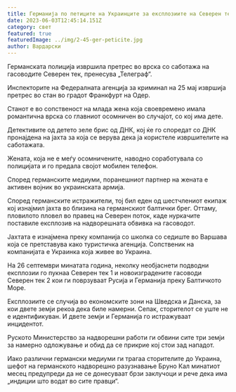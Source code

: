 ```yaml
---
title: Германија по петиците на Украинците за експлозиите на Северен тек
date: 2023-06-03T12:45:14.151Z
category: свет
featured: true
featuredImage: ../img/2-45-ger-peticite.jpg
author: Вардарски
---
```

Германската полиција извршила претрес во врска со саботажа на гасоводите Северен тек, пренесува „Телеграф“.

Инспекторите на Федералната агенција за криминал на 25 мај извршија претрес во стан во градот Франкфурт на Одер.

Станот е во сопственост на млада жена која своевремено имала романтична врска со главниот осомничен во случајот, со кој има дете.

Детективите од детето зеле брис од ДНК, кој ќе го споредат со ДНК пронајдена на јахта за која се верува дека ја користеле извршителите на саботажата.

Жената, која не е меѓу осомничените, наводно соработувала со полицијата и го предала својот мобилен телефон.

Според германските медиуми, поранешниот партнер на жената е активен војник во украинската армија.

Според германските истражители, тој бил еден од шестчлениот екипаж кој изнајмил јахта во близина на германскиот балтички брег. Оттаму, пловилото пловел во правец на Северен поток, каде нуркачите поставиле експлозив на надворешната обвивка на гасоводот.

Јахтата е изнајмена преку компанија со школка со седиште во Варшава која се претставува како туристичка агенција. Сопственик на компанијата е Украинка која живее во Украина.

На 26 септември минатата година, неколку необјаснети подводни експлозии го пукнаа Северен тек 1 и новоизградените гасоводи Северен тек 2 кои ги поврзуваат Русија и Германија преку Балтичкото Море.

Експлозиите се случија во економските зони на Шведска и Данска, за кои двете земји рекоа дека биле намерни. Сепак, сторителот се уште не е идентификуван. И двете земји и Германија го истражуваат инцидентот.

Руското Министерство за надворешни работи ги обвини сите три земји за намерно одложување и обид да се прикрие кој стои зад нападот.

Иако различни германски медиуми ги трагаа сторителите до Украина, шефот на германското надворешно разузнавање Бруно Кал минатиот месец предупреди да не се донесуваат брзи заклучоци и рече дека има „индиции што водат во сите правци“.